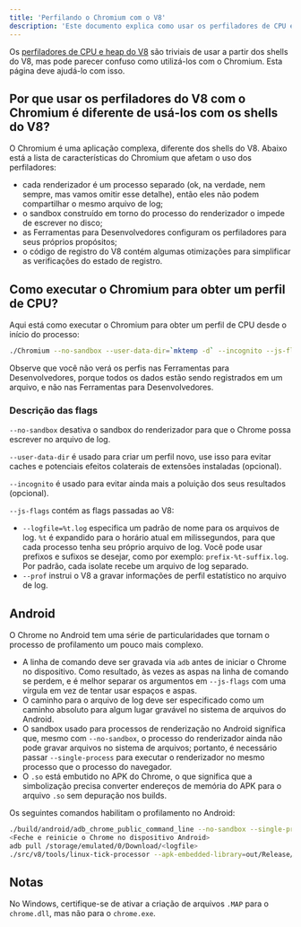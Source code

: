 ```yaml
---
title: 'Perfilando o Chromium com o V8'
description: 'Este documento explica como usar os perfiladores de CPU e heap do V8 com o Chromium.'
---
```

Os [perfiladores de CPU e heap do V8](/docs/profile) são triviais de usar a partir dos shells do V8, mas pode parecer confuso como utilizá-los com o Chromium. Esta página deve ajudá-lo com isso.

## Por que usar os perfiladores do V8 com o Chromium é diferente de usá-los com os shells do V8?

O Chromium é uma aplicação complexa, diferente dos shells do V8. Abaixo está a lista de características do Chromium que afetam o uso dos perfiladores:

- cada renderizador é um processo separado (ok, na verdade, nem sempre, mas vamos omitir esse detalhe), então eles não podem compartilhar o mesmo arquivo de log;
- o sandbox construído em torno do processo do renderizador o impede de escrever no disco;
- as Ferramentas para Desenvolvedores configuram os perfiladores para seus próprios propósitos;
- o código de registro do V8 contém algumas otimizações para simplificar as verificações do estado de registro.

## Como executar o Chromium para obter um perfil de CPU?

Aqui está como executar o Chromium para obter um perfil de CPU desde o início do processo:

```bash
./Chromium --no-sandbox --user-data-dir=`mktemp -d` --incognito --js-flags='--prof'
```

Observe que você não verá os perfis nas Ferramentas para Desenvolvedores, porque todos os dados estão sendo registrados em um arquivo, e não nas Ferramentas para Desenvolvedores.

### Descrição das flags

`--no-sandbox` desativa o sandbox do renderizador para que o Chrome possa escrever no arquivo de log.

`--user-data-dir` é usado para criar um perfil novo, use isso para evitar caches e potenciais efeitos colaterais de extensões instaladas (opcional).

`--incognito` é usado para evitar ainda mais a poluição dos seus resultados (opcional).

`--js-flags` contém as flags passadas ao V8:

- `--logfile=%t.log` especifica um padrão de nome para os arquivos de log. `%t` é expandido para o horário atual em milissegundos, para que cada processo tenha seu próprio arquivo de log. Você pode usar prefixos e sufixos se desejar, como por exemplo: `prefix-%t-suffix.log`. Por padrão, cada isolate recebe um arquivo de log separado.
- `--prof` instrui o V8 a gravar informações de perfil estatístico no arquivo de log.

## Android

O Chrome no Android tem uma série de particularidades que tornam o processo de profilamento um pouco mais complexo.

- A linha de comando deve ser gravada via `adb` antes de iniciar o Chrome no dispositivo. Como resultado, às vezes as aspas na linha de comando se perdem, e é melhor separar os argumentos em `--js-flags` com uma vírgula em vez de tentar usar espaços e aspas.
- O caminho para o arquivo de log deve ser especificado como um caminho absoluto para algum lugar gravável no sistema de arquivos do Android.
- O sandbox usado para processos de renderização no Android significa que, mesmo com `--no-sandbox`, o processo do renderizador ainda não pode gravar arquivos no sistema de arquivos; portanto, é necessário passar `--single-process` para executar o renderizador no mesmo processo que o processo do navegador.
- O `.so` está embutido no APK do Chrome, o que significa que a simbolização precisa converter endereços de memória do APK para o arquivo `.so` sem depuração nos builds.

Os seguintes comandos habilitam o profilamento no Android:

```bash
./build/android/adb_chrome_public_command_line --no-sandbox --single-process --js-flags='--logfile=/storage/emulated/0/Download/%t.log,--prof'
<Feche e reinicie o Chrome no dispositivo Android>
adb pull /storage/emulated/0/Download/<logfile>
./src/v8/tools/linux-tick-processor --apk-embedded-library=out/Release/lib.unstripped/libchrome.so --preprocess <logfile>
```

## Notas

No Windows, certifique-se de ativar a criação de arquivos `.MAP` para o `chrome.dll`, mas não para o `chrome.exe`.
